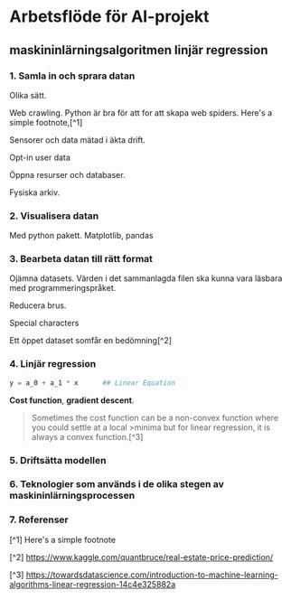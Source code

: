 # Arbetsflöde för AI-projekt
## maskininlärningsalgoritmen linjär regression

### 1. Samla in och sprara datan
Olika sätt.


Web crawling. Python är bra för att for att skapa web spiders. Here's a simple footnote,[^1]


Sensorer och data mätad i äkta drift.


Opt-in user data 


Öppna resurser och databaser.


Fysiska arkiv.
### 2. Visualisera datan

Med python pakett. Matplotlib, pandas


### 3. Bearbeta datan till rätt format

Ojämna datasets. Värden i det sammanlagda filen ska kunna vara läsbara med programmeringspråket.

Reducera brus.

Special characters

Ett öppet dataset somfår en bedömning[^2]

### 4. Linjär regression
```python
y = a_0 + a_1 * x      ## Linear Equation
```
**Cost function**, **gradient descent**.

>Sometimes the cost function can be a non-convex function where you could settle at a local >minima but for linear regression, it is always a convex function.[^3]
### 5. Driftsätta modellen
### 6. Teknologier som används i de olika stegen av maskininlärningsprocessen
### 7. Referenser



[^1] Here's a simple footnote


[^2] https://www.kaggle.com/quantbruce/real-estate-price-prediction/


[^3] https://towardsdatascience.com/introduction-to-machine-learning-algorithms-linear-regression-14c4e325882a